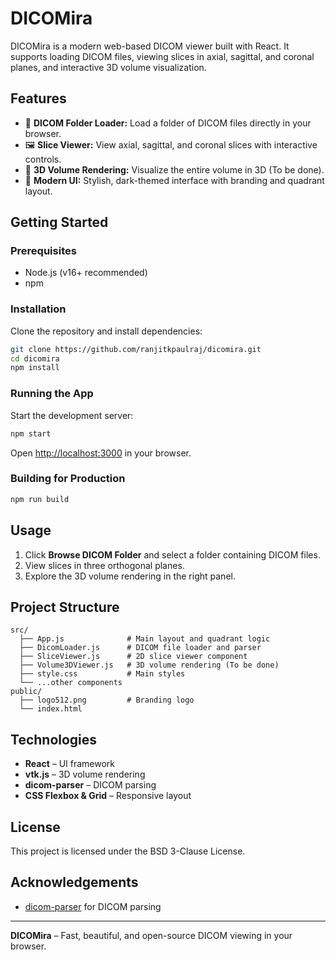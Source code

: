 # DICOMira

DICOMira is a modern web-based DICOM viewer built with React. It supports loading DICOM files, viewing slices in axial, sagittal, and coronal planes, and interactive 3D volume visualization.

## Features

- 📂 **DICOM Folder Loader:** Load a folder of DICOM files directly in your browser.
- 🖼️ **Slice Viewer:** View axial, sagittal, and coronal slices with interactive controls.
- 🧊 **3D Volume Rendering:** Visualize the entire volume in 3D (To be done).
- 🎨 **Modern UI:** Stylish, dark-themed interface with branding and quadrant layout.

## Getting Started

### Prerequisites

- Node.js (v16+ recommended)
- npm

### Installation

Clone the repository and install dependencies:

```sh
git clone https://github.com/ranjitkpaulraj/dicomira.git
cd dicomira
npm install
```

### Running the App

Start the development server:

```sh
npm start
```

Open [http://localhost:3000](http://localhost:3000) in your browser.

### Building for Production

```sh
npm run build
```

## Usage

1. Click **Browse DICOM Folder** and select a folder containing DICOM files.
2. View slices in three orthogonal planes.
3. Explore the 3D volume rendering in the right panel.

## Project Structure

```
src/
  ├── App.js              # Main layout and quadrant logic
  ├── DicomLoader.js      # DICOM file loader and parser
  ├── SliceViewer.js      # 2D slice viewer component
  ├── Volume3DViewer.js   # 3D volume rendering (To be done)
  ├── style.css           # Main styles
  └── ...other components
public/
  ├── logo512.png         # Branding logo
  └── index.html
```

## Technologies

- **React** – UI framework
- **vtk.js** – 3D volume rendering
- **dicom-parser** – DICOM parsing
- **CSS Flexbox & Grid** – Responsive layout

## License

This project is licensed under the BSD 3-Clause License.

## Acknowledgements

- [dicom-parser](https://github.com/cornerstonejs/dicom-parser) for DICOM parsing

---

**DICOMira** – Fast, beautiful, and open-source DICOM viewing in your browser.
